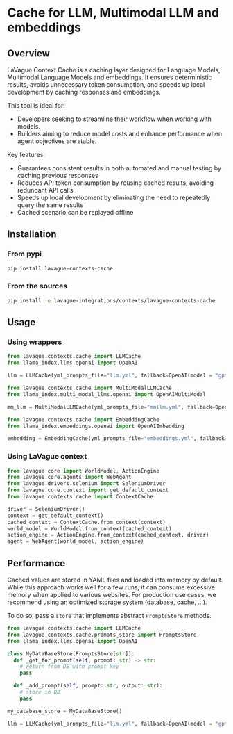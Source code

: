 # Cache for LLM, Multimodal LLM and embeddings


## Overview

LaVague Context Cache is a caching layer designed for Language Models, Multimodal Language Models and embeddings.
It ensures deterministic results, avoids unnecessary token consumption, and speeds up local development by caching responses and embeddings.

This tool is ideal for:
- Developers seeking to streamline their workflow when working with models.
- Builders aiming to reduce model costs and enhance performance when agent objectives are stable.

Key features:
- Guarantees consistent results in both automated and manual testing by caching previous responses
- Reduces API token consumption by reusing cached results, avoiding redundant API calls
- Speeds up local development by eliminating the need to repeatedly query the same results
- Cached scenario can be replayed offline


## Installation

### From pypi

```bash
pip install lavague-contexts-cache
```

### From the sources
```bash
pip install -e lavague-integrations/contexts/lavague-contexts-cache
```


## Usage

### Using wrappers

```python
from lavague.contexts.cache import LLMCache
from llama_index.llms.openai import OpenAI

llm = LLMCache(yml_prompts_file="llm.yml", fallback=OpenAI(model = "gpt-4o"))
```

```python
from lavague.contexts.cache import MultiModalLLMCache
from llama_index.multi_modal_llms.openai import OpenAIMultiModal

mm_llm = MultiModalLLMCache(yml_prompts_file="mmllm.yml", fallback=OpenAIMultiModal(model = "gpt-4o"))
```

```python
from lavague.contexts.cache import EmbeddingCache
from llama_index.embeddings.openai import OpenAIEmbedding

embedding = EmbeddingCache(yml_prompts_file="embeddings.yml", fallback=OpenAIEmbedding(model = "text-embedding-3-large"))
```

### Using LaVague context

```python
from lavague.core import WorldModel, ActionEngine
from lavague.core.agents import WebAgent
from lavague.drivers.selenium import SeleniumDriver
from lavague.core.context import get_default_context
from lavague.contexts.cache import ContextCache

driver = SeleniumDriver()
context = get_default_context()
cached_context = ContextCache.from_context(context)
world_model = WorldModel.from_context(cached_context)
action_engine = ActionEngine.from_context(cached_context, driver)
agent = WebAgent(world_model, action_engine)
```


## Performance

Cached values are stored in YAML files and loaded into memory by default.
While this approach works well for a few runs, it can consume excessive memory when applied to various websites.
For production use cases, we recommend using an optimized storage system (database, cache, ...).

To do so, pass a `store` that implements abstract `PromptsStore` methods.

```python
from lavague.contexts.cache import LLMCache
from lavague.contexts.cache.prompts_store import PromptsStore
from llama_index.llms.openai import OpenAI

class MyDataBaseStore(PromptsStore[str]):
  def _get_for_prompt(self, prompt: str) -> str:
    # return from DB with prompt key
    pass

  def _add_prompt(self, prompt: str, output: str):
    # store in DB
    pass

my_database_store = MyDataBaseStore()

llm = LLMCache(yml_prompts_file="llm.yml", fallback=OpenAI(model = "gpt-4o"), store=store)
```